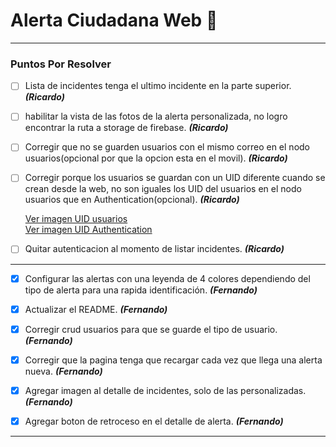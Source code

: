 # Alerta Ciudadana Web 👮

---

### Puntos Por Resolver

- [ ] Lista de incidentes tenga el ultimo incidente en la parte superior. **_(Ricardo)_**

- [ ] habilitar la vista de las fotos de la alerta personalizada, no logro encontrar la ruta a storage de firebase. **_(Ricardo)_**

- [ ] Corregir que no se guarden usuarios con el mismo correo en el nodo usuarios(opcional por que la opcion esta en el movil). **_(Ricardo)_**

- [ ] Corregir porque los usuarios se guardan con un UID diferente cuando se crean desde la web, no son iguales los UID del usuarios en el nodo usuarios que en Authentication(opcional). **_(Ricardo)_**

  [Ver imagen UID usuarios](https://i.imgur.com/Ve3ByFi.png 'Ver imagen UID usuarios')  
  [Ver imagen UID Authentication](https://i.imgur.com/HdEnZTp.png 'Ver imagen UID Authentication')

- [ ] Quitar autenticacion al momento de listar incidentes. **_(Ricardo)_**

---

- [x] Configurar las alertas con una leyenda de 4 colores dependiendo del tipo de alerta para una rapida identificación. **_(Fernando)_**

- [x] Actualizar el README. **_(Fernando)_**

- [x] Corregir crud usuarios para que se guarde el tipo de usuario. **_(Fernando)_**

- [x] Corregir que la pagina tenga que recargar cada vez que llega una alerta nueva. **_(Fernando)_**

- [x] Agregar imagen al detalle de incidentes, solo de las personalizadas. **_(Fernando)_**

- [x] Agregar boton de retroceso en el detalle de alerta. **_(Fernando)_**

---
